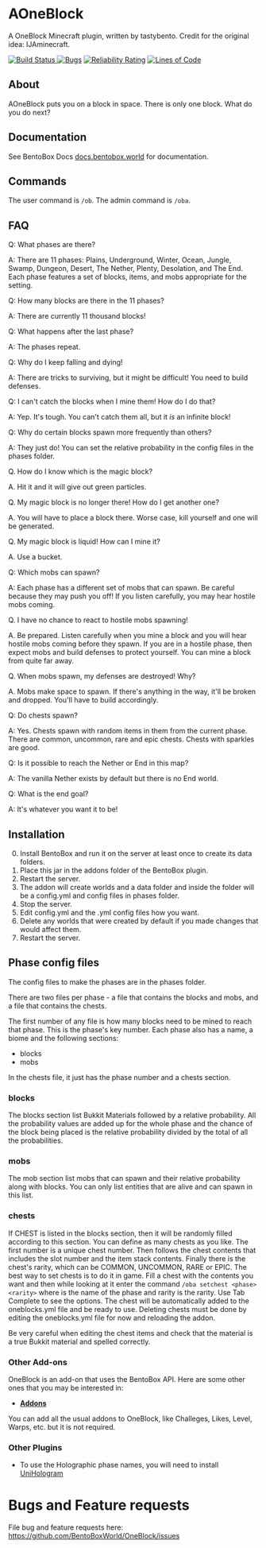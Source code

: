 # AOneBlock
A OneBlock Minecraft plugin, written by tastybento. 
Credit for the original idea: IJAminecraft.

[![Build Status](https://ci.codemc.org/buildStatus/icon?job=BentoBoxWorld/AOneBlock)](https://ci.codemc.org/job/BentoBoxWorld/job/AOneBlock/)[
![Bugs](https://sonarcloud.io/api/project_badges/measure?project=BentoBoxWorld_AOneBlock&metric=bugs)](https://sonarcloud.io/dashboard?id=BentoBoxWorld_AOneBlock)
[![Reliability Rating](https://sonarcloud.io/api/project_badges/measure?project=BentoBoxWorld_AOneBlock&metric=reliability_rating)](https://sonarcloud.io/dashboard?id=BentoBoxWorld_AOneBlock)
[![Lines of Code](https://sonarcloud.io/api/project_badges/measure?project=BentoBoxWorld_AOneBlock&metric=ncloc)](https://sonarcloud.io/dashboard?id=BentoBoxWorld_AOneBlock)

## About
AOneBlock puts you on a block in space. There is only one block. What do you do next?

## Documentation

See BentoBox Docs [docs.bentobox.world](https://docs.bentobox.world/en/latest/gamemodes/AOneBlock/Permissions/) for documentation.

## Commands

The user command is `/ob`. The admin command is `/oba`. 



## FAQ

Q: What phases are there?

A: There are 11 phases: Plains, Underground, Winter, Ocean, Jungle, Swamp, Dungeon, Desert, The Nether, Plenty, Desolation, and The End. Each phase features a set of blocks, items, and mobs appropriate for the setting.

Q: How many blocks are there in the 11 phases?

A: There are currently 11 thousand blocks!

Q: What happens after the last phase?

A: The phases repeat.

Q: Why do I keep falling and dying!

A: There are tricks to surviving, but it might be difficult! You need to build defenses.

Q: I can't catch the blocks when I mine them! How do I do that?

A: Yep. It's tough. You can't catch them all, but it *is* an infinite block!

Q: Why do certain blocks spawn more frequently than others?

A: They just do! You can set the relative probability in the config files in the phases folder.

Q. How do I know which is the magic block?

A. Hit it and it will give out green particles.

Q. My magic block is no longer there! How do I get another one?

A. You will have to place a block there. Worse case, kill yourself and one will be generated.

Q. My magic block is liquid! How can I mine it?

A. Use a bucket.

Q: Which mobs can spawn?

A: Each phase has a different set of mobs that can spawn. Be careful because they may push you off! If you listen carefully, you may hear hostile mobs coming.

Q. I have no chance to react to hostile mobs spawning!

A. Be prepared. Listen carefully when you mine a block and you will hear hostile mobs coming before they spawn. If you are in a hostile phase, then expect mobs and build defenses to protect yourself. You can mine a block from quite far away.

Q. When mobs spawn, my defenses are destroyed! Why?

A. Mobs make space to spawn. If there's anything in the way, it'll be broken and dropped. You'll have to build accordingly.

Q: Do chests spawn?

A: Yes. Chests spawn with random items in them from the current phase. There are common, uncommon, rare and epic chests. Chests with sparkles are good.

Q: Is it possible to reach the Nether or End in this map?

A: The vanilla Nether exists by default but there is no End world. 

Q: What is the end goal?

A: It's whatever you want it to be! 

## Installation

0. Install BentoBox and run it on the server at least once to create its data folders.
1. Place this jar in the addons folder of the BentoBox plugin.
2. Restart the server.
3. The addon will create worlds and a data folder and inside the folder will be a config.yml and config files in phases folder.
4. Stop the server.
5. Edit config.yml and the .yml config files how you want.
6. Delete any worlds that were created by default if you made changes that would affect them.
7. Restart the server.

## Phase config files

The config files to make the phases are in the phases folder.

There are two files per phase - a file that contains the blocks and mobs, and a file that contains the chests.

The first number of any file is how many blocks need to be mined to reach that phase. This is the phase's key number.
Each phase also has a name, a biome and the following sections:

- blocks
- mobs

In the chests file, it just has the phase number and a chests section.


### blocks

The blocks section list Bukkit Materials followed by a relative probability. All the probability values are added up for the whole phase and the chance of the block being placed is the relative probability divided by the total of all the probabilities.

### mobs

The mob section list mobs that can spawn and their relative probability along with blocks. You can only list entities that are alive and can spawn in this list.

### chests

If CHEST is listed in the blocks section, then it will be randomly filled according to this section. You can define as many chests as you like. The first number is a unique chest number. Then follows the chest contents that includes the slot number and the item stack contents. Finally there is the chest's rarity, which can be COMMON, UNCOMMON, RARE or EPIC. The best way to set chests is to do it in game. Fill a chest with the contents you want and then while looking at it enter the command `/oba setchest <phase> <rarity>` where <phase> is the name of the phase and rarity is the rarity. Use Tab Complete to see the options. The chest will be automatically added to the oneblocks.yml file and be ready to use. Deleting chests must be done by editing the oneblocks.yml file for now and reloading the addon.

Be very careful when editing the chest items and check that the material is a true Bukkit material and spelled correctly.

### Other Add-ons

OneBlock is an add-on that uses the BentoBox API. Here are some other ones that you may be interested in:

* [**Addons**](https://github.com/BentoBoxWorld/BentoBox/blob/develop/ADDON.md)

You can add all the usual addons to OneBlock, like Challeges, Likes, Level, Warps, etc. but it is not required.

### Other Plugins

* To use the Holographic phase names, you will need to install [UniHologram](https://www.spigotmc.org/resources/unihologram.108572/)


Bugs and Feature requests
=========================
File bug and feature requests here: https://github.com/BentoBoxWorld/OneBlock/issues

